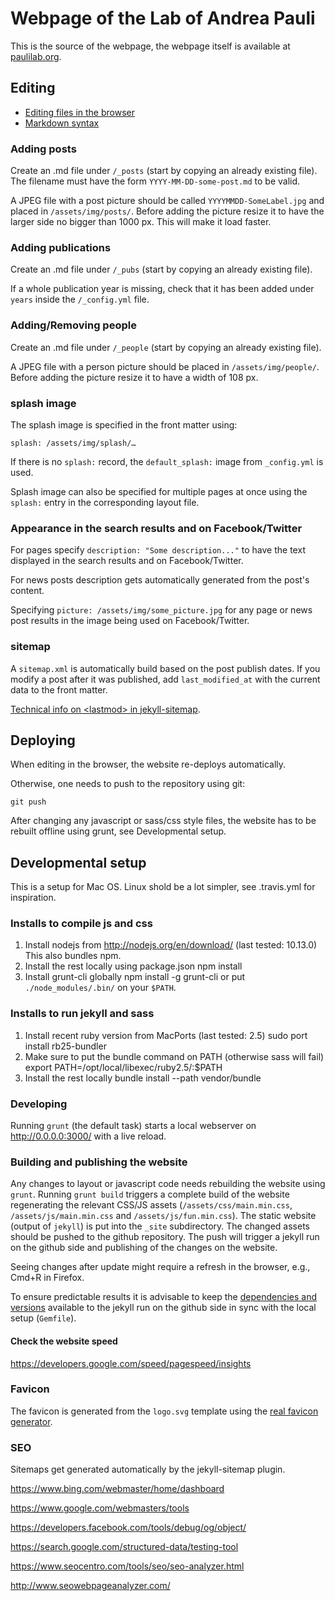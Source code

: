 Webpage of the Lab of Andrea Pauli
==================================

This is the source of the webpage, the webpage itself is available at
[paulilab.org](http:/paulilab.org/).


Editing
-------

* [Editing files in the browser](https://help.github.com/articles/editing-files-in-your-repository/)
* [Markdown syntax](https://daringfireball.net/projects/markdown/syntax)


### Adding posts

Create an .md file under `/_posts` (start by copying an already existing file).
The filename must have the form `YYYY-MM-DD-some-post.md` to be valid.

A JPEG file with a post picture should be called `YYYYMMDD-SomeLabel.jpg` and
placed in `/assets/img/posts/`. Before adding the picture resize it to have the
larger side no bigger than 1000 px. This will make it load faster.


### Adding publications

Create an .md file under `/_pubs` (start by copying an already existing file).

If a whole publication year is missing, check that it has been added under
`years` inside the `/_config.yml` file.


### Adding/Removing people

Create an .md file under `/_people` (start by copying an already existing file).

A JPEG file with a person picture should be placed in `/assets/img/people/`.
Before adding the picture resize it to have a width of 108 px.


### splash image

The splash image is specified in the front matter using:

    splash: /assets/img/splash/…

If there is no `splash:` record, the `default_splash:` image from `_config.yml`
is used.

Splash image can also be specified for multiple pages at once using the
`splash:` entry in the corresponding layout file.


### Appearance in the search results and on Facebook/Twitter

For pages specify `description: "Some description..."` to have the text
displayed in the search results and on Facebook/Twitter.

For news posts description gets automatically generated from the post's
content.

Specifying `picture: /assets/img/some_picture.jpg` for any page or news post
results in the image being used on Facebook/Twitter.


### sitemap

A `sitemap.xml` is automatically build based on the post publish dates. If you
modify a post after it was published, add `last_modified_at` with the current
data to the front matter.

[Technical info on &lt;lastmod&gt; in
jekyll-sitemap](https://github.com/jekyll/jekyll-sitemap#lastmod-tag).


Deploying
---------

When editing in the browser, the website re-deploys automatically.

Otherwise, one needs to push to the repository using git:

    git push

After changing any javascript or sass/css style files, the website has to be
rebuilt offline using grunt, see Developmental setup.


Developmental setup
-------------------

This is a setup for Mac OS. Linux shold be a lot simpler, see .travis.yml for
inspiration.


### Installs to compile js and css

1. Install nodejs from http://nodejs.org/en/download/ (last tested: 10.13.0)
   This also bundles npm.
2. Install the rest locally using package.json
    npm install
3. Install grunt-cli globally
    npm install -g grunt-cli
   or put `./node_modules/.bin/` on your `$PATH`.


### Installs to run jekyll and sass

1. Install recent ruby version from MacPorts (last tested: 2.5)
    sudo port install rb25-bundler
2. Make sure to put the bundle command on PATH (otherwise sass will fail)
    export PATH=/opt/local/libexec/ruby2.5/:$PATH
2. Install the rest locally
    bundle install --path vendor/bundle


### Developing

Running `grunt` (the default task) starts a local webserver on
http://0.0.0.0:3000/ with a live reload.


### Building and publishing the website

Any changes to layout or javascript code needs rebuilding the website using
`grunt`.  Running `grunt build` triggers a complete build of the website
regenerating the relevant CSS/JS assets (`/assets/css/main.min.css`,
`/assets/js/main.min.css` and `/assets/js/fun.min.css`).  The static website
(output of `jekyll`) is put into the `_site` subdirectory.  The changed assets
should be pushed to the github repository. The push will trigger a jekyll run
on the github side and publishing of the changes on the website.

Seeing changes after update might require a refresh in the browser, e.g., Cmd+R
in Firefox.

To ensure predictable results it is advisable to keep the [dependencies and
versions](https://pages.github.com/versions/) available to the jekyll run on
the github side in sync with the local setup (`Gemfile`).

#### Check the website speed

https://developers.google.com/speed/pagespeed/insights

### Favicon

The favicon is generated from the `logo.svg` template using the [real favicon
generator](http://realfavicongenerator.net/).


### SEO

Sitemaps get generated automatically by the jekyll-sitemap plugin.

https://www.bing.com/webmaster/home/dashboard

https://www.google.com/webmasters/tools

https://developers.facebook.com/tools/debug/og/object/

https://search.google.com/structured-data/testing-tool

https://www.seocentro.com/tools/seo/seo-analyzer.html

http://www.seowebpageanalyzer.com/

